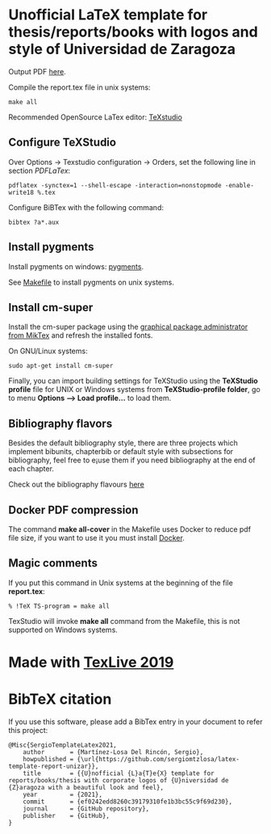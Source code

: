 # Unofficial LaTeX template for thesis/reports/books with logos and style of Universidad de Zaragoza

Output PDF [here](report.pdf).

Compile the report.tex file in unix systems:

```
make all
```

Recommended OpenSource LaTex editor: [TeXstudio](https://www.texstudio.org/)

## Configure TeXStudio

Over Options -> Texstudio configuration -> Orders, set the following line in section *PDFLaTex*:

```
pdflatex -synctex=1 --shell-escape -interaction=nonstopmode -enable-write18 %.tex
```

Configure BiBTex with the following command:

```
bibtex ?a*.aux 
```

## Install pygments

Install pygments on windows: [pygments](https://tex.stackexchange.com/questions/369600/how-to-install-pygments-on-windows-7).

See [Makefile](Makefile) to install pygments on unix systems.

## Install cm-super

Install the cm-super package using the [graphical package administrator from MikTex](https://tex.stackexchange.com/questions/88368/how-do-i-invoke-cm-super) and refresh the installed fonts.

On GNU/Linux systems:

```
sudo apt-get install cm-super
```

Finally, you can import building settings for TeXStudio using the **TeXStudio profile** file for UNIX or Windows systems from **TeXStudio-profile folder**, go to menu **Options --> Load profile...** to load them.

## Bibliography flavors

Besides the default bibliography style, there are three projects which implement bibunits, chapterbib or default style with subsections for bibliography, feel free to e¡use them if you need bibliography at the end of each chapter.

Check out the bibliography flavours [here](bibliography-work-report)

## Docker PDF compression

The command **make all-cover** in the Makefile uses Docker to reduce pdf file size, if you want to use it you must install [Docker](https://www.docker.com/products/docker-desktop).

## Magic comments

If you put this command in Unix systems at the beginning of the file **report.tex**:

```
% !TeX TS-program = make all
````

TexStudio will invoke **make all** command from the Makefile, this is not supported on Windows systems.

# Made with [TexLive 2019](mirror-install-latex-2019-dist.md)

# BibTeX citation

If you use this software, please add a BibTex entry in your document to refer this project:

```
@Misc{SergioTemplateLatex2021,
	author       = {Martínez-Losa Del Rincón, Sergio},
	howpublished = {\url{https://github.com/sergiomtzlosa/latex-template-report-unizar}},
	title        = {{U}nofficial {L}a{T}e{X} template for reports/books/thesis with corporate logos of {U}niversidad de {Z}aragoza with a beautiful look and feel},
	year         = {2021},
	commit       = {ef0242edd8260c39179310fe1b3bc55c9f69d230},
	journal      = {GitHub repository},
	publisher    = {GitHub},
}
```
